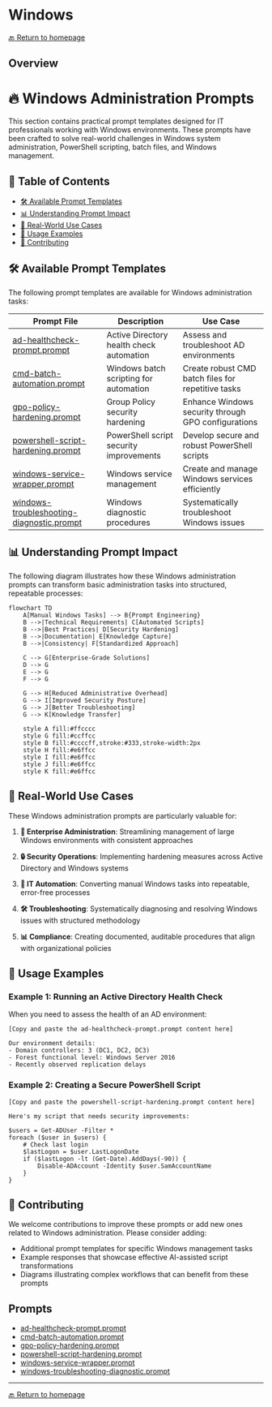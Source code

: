 # Windows
[🔙 Return to homepage](../index.md)

## Overview
# 🔥 Windows Administration Prompts

This section contains practical prompt templates designed for IT professionals working with Windows environments. These prompts have been crafted to solve real-world challenges in Windows system administration, PowerShell scripting, batch files, and Windows management.

## 📑 Table of Contents

- [🛠️ Available Prompt Templates](#available-prompt-templates)
- [📊 Understanding Prompt Impact](#understanding-prompt-impact)
- [🌟 Real-World Use Cases](#real-world-use-cases)
- [📝 Usage Examples](#usage-examples)
- [👥 Contributing](#contributing)

## 🛠️ Available Prompt Templates

The following prompt templates are available for Windows administration tasks:

| Prompt File | Description | Use Case |
|-------------|-------------|----------|
| [ad-healthcheck-prompt.prompt](./ad-healthcheck-prompt.prompt) | Active Directory health check automation | Assess and troubleshoot AD environments |
| [cmd-batch-automation.prompt](./cmd-batch-automation.prompt) | Windows batch scripting for automation | Create robust CMD batch files for repetitive tasks |
| [gpo-policy-hardening.prompt](./gpo-policy-hardening.prompt) | Group Policy security hardening | Enhance Windows security through GPO configurations |
| [powershell-script-hardening.prompt](./powershell-script-hardening.prompt) | PowerShell script security improvements | Develop secure and robust PowerShell scripts |
| [windows-service-wrapper.prompt](./windows-service-wrapper.prompt) | Windows service management | Create and manage Windows services efficiently |
| [windows-troubleshooting-diagnostic.prompt](./windows-troubleshooting-diagnostic.prompt) | Windows diagnostic procedures | Systematically troubleshoot Windows issues |

## 📊 Understanding Prompt Impact

The following diagram illustrates how these Windows administration prompts can transform basic administration tasks into structured, repeatable processes:

```mermaid
flowchart TD
    A[Manual Windows Tasks] --> B{Prompt Engineering}
    B -->|Technical Requirements| C[Automated Scripts]
    B -->|Best Practices| D[Security Hardening]
    B -->|Documentation| E[Knowledge Capture]
    B -->|Consistency| F[Standardized Approach]
    
    C --> G[Enterprise-Grade Solutions]
    D --> G
    E --> G
    F --> G
    
    G --> H[Reduced Administrative Overhead]
    G --> I[Improved Security Posture]
    G --> J[Better Troubleshooting]
    G --> K[Knowledge Transfer]
    
    style A fill:#ffcccc
    style G fill:#ccffcc
    style B fill:#ccccff,stroke:#333,stroke-width:2px
    style H fill:#e6ffcc
    style I fill:#e6ffcc
    style J fill:#e6ffcc
    style K fill:#e6ffcc
```

## 🌟 Real-World Use Cases

These Windows administration prompts are particularly valuable for:

1. **💼 Enterprise Administration**: Streamlining management of large Windows environments with consistent approaches

2. **🔒 Security Operations**: Implementing hardening measures across Active Directory and Windows systems

3. **🔄 IT Automation**: Converting manual Windows tasks into repeatable, error-free processes

4. **🛠️ Troubleshooting**: Systematically diagnosing and resolving Windows issues with structured methodology

5. **📊 Compliance**: Creating documented, auditable procedures that align with organizational policies

## 📝 Usage Examples

### Example 1: Running an Active Directory Health Check

When you need to assess the health of an AD environment:

```
[Copy and paste the ad-healthcheck-prompt.prompt content here]

Our environment details:
- Domain controllers: 3 (DC1, DC2, DC3)
- Forest functional level: Windows Server 2016
- Recently observed replication delays
```

### Example 2: Creating a Secure PowerShell Script

```
[Copy and paste the powershell-script-hardening.prompt content here]

Here's my script that needs security improvements:

$users = Get-ADUser -Filter *
foreach ($user in $users) {
    # Check last login
    $lastLogon = $user.LastLogonDate
    if ($lastLogon -lt (Get-Date).AddDays(-90)) {
        Disable-ADAccount -Identity $user.SamAccountName
    }
}
```

## 👥 Contributing

We welcome contributions to improve these prompts or add new ones related to Windows administration. Please consider adding:

- Additional prompt templates for specific Windows management tasks
- Example responses that showcase effective AI-assisted script transformations
- Diagrams illustrating complex workflows that can benefit from these prompts

## Prompts

- [ad-healthcheck-prompt.prompt](../prompts/ad-healthcheck-prompt.prompt)
- [cmd-batch-automation.prompt](../prompts/cmd-batch-automation.prompt)
- [gpo-policy-hardening.prompt](../prompts/gpo-policy-hardening.prompt)
- [powershell-script-hardening.prompt](../prompts/powershell-script-hardening.prompt)
- [windows-service-wrapper.prompt](../prompts/windows-service-wrapper.prompt)
- [windows-troubleshooting-diagnostic.prompt](../prompts/windows-troubleshooting-diagnostic.prompt)

---
[🔙 Return to homepage](../index.md)
